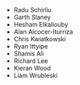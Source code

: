 - Radu Schirliu
- Garth Slaney
- Hesham Elkaliouby
- Alan Alcocer-Iturriza 
- Chris Kwiatkowski
- Ryan Ittyipe
- Shamis Ali
- Richard Lee
- Kieran Wood
- Liam Wrubleski